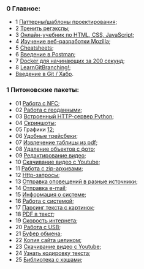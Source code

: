 ### 0 Главное:

* 1 [Паттерны/шаблоны проектирования](https://refactoring.guru/ru/design-patterns);
* 2 [Тренить регэкспы](https://regex101.com);
* 3 [Онлайн-учебник по HTML, CSS, JavaScript](http://code.mu/ru/markup/book/prime);
* 4 [Изучение веб-разработки Mozilla](https://developer.mozilla.org/ru/docs/Learn);
* 5 [Cheatsheets](https://cheatography.com);
* 6 [Введение в Postman](https://habr.com/ru/company/kolesa/blog/351250/);
* 7 [Docker для начинающих за 200 секунд](https://tproger.ru/articles/video-docker-dlja-nachinajushhih-za-200-sekund/);
* 8 [LearnGitBranching!](https://learngitbranching.js.org/?locale=ru_RU);
*   [Введение в Git / Хабр](https://habr.com/ru/post/472600/).

### 1 Питоновские пакеты:

* 01 [Работа с NFC](https://tproger.ru/articles/nfc-rfid-internals/);
* 02 [Работа с геоданными](https://pypi.org/project/ip2geotools/);
* 03 [Встроенный HTTP-сервер Python]();
* 04 [Скриншоты](https://github.com/ponty/pyscreenshot);
* 05 Графики [1](https://matplotlib.org/)[2](https://github.com/dhaitz/mplcyberpunk);
* 06 [Удобные трейсбеки](https://habr.com/ru/company/wunderfund/blog/654991/);
* 07 [Извлечение таблицы из pdf](https://camelot-py.readthedocs.io/en/master/);
* 08 [Удаление объектов с фото](https://github.com/Sanster/lama-cleaner);
* 09 [Редактирование видео](https://pypi.org/project/moviepy/);
* 10 [Скачивание видео с Youtube](https://pypi.org/project/moviepy/);
* 11 [Работа с zip-архивами](https://docs.python.org/3/library/zipfile.html);
* 12 [Http-запросы](https://www.python-httpx.org/);
* 13 [Отправка оповещений в разные источники](https://github.com/liiight/notifiers);
* 14 [Отправка e-mail](https://docs.python.org/3/library/smtplib.html);
* 15 [Информация о системе](https://pypi.org/project/psutil/);
* 16 [Работа с системой](https://docs.python.org/3/library/shutil.html);
* 17 [Парсинг текста с картинок](https://pypi.org/project/pytesseract/);
* 18 [PDF в текст](https://pypi.org/project/pdftotext/);
* 19 [Скорость интернета](https://pypi.org/project/speedtest-cli/);
* 20 [Работа с USB](https://habr.com/ru/post/430528/);
* 21 [Буфер обмена](https://pypi.org/project/pyperclip/);
* 22 [Копия сайта целиком](https://pypi.org/project/pywebcopy/);
* 23 [Скачивание видео с Youtube](https://pytube.io/en/latest/);
* 24 [Узнать кодировку текста](https://pypi.org/project/chardet/);
* 25 [Библиотека с хэшами](https://docs.python.org/3/library/hashlib.html);
